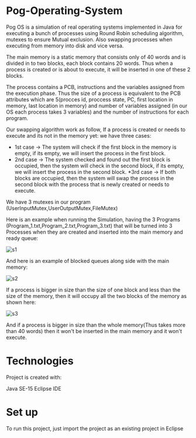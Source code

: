 # Pog-Operating-System
Pog OS is a simulation of real operating systems implemented in Java for executing a bunch of processes using Round Robin scheduling algorithm, mutexes to ensure Mutual exclusion. Also swapping processes when executing from memory into disk and vice versa.

The main memory is a static memory that consists only of 40 words and is divided in to two blocks, each block contains 20 words. Thus when a process is created or is about to execute, it will be inserted in one of these 2 blocks.

The process contains a PCB, instructions and the variables assigned from the execution phase. Thus the size of a process is equivalent to the PCB attributes which are 5(procces id, proccess state, PC, first location in memory, last location in memory) and number of variables assigned (in our OS each process takes 3 variables) and the number of instructions for each program.

Our swapping algorithm work as follow, If a process is created or needs to execute and its not in the memory yet:
we have three cases: 
* 1st case -> The system will check if the first block in the memory is empty, if its empty, we will insert the process in the first block.
* 2nd case -> The system checked and found out the first block is occupied, then the system will check in the second block, if its empty, we will insert the process in the second block.
*3rd case -> If both blocks are occupied, then the system will swap the process in the second block with the process that is newly created or needs to execute.

We have 3 mutexes in our program (UserInputMutex,UserOutputMutex,FileMutex)

Here is an example when running the Simulation, having the 3 Programs (Program_1.txt,Program_2.txt,Program_3.txt) that will be turned into 3 Processes when they are created and inserted into the main memory and ready queue:

![s1](https://user-images.githubusercontent.com/105018459/171850792-79847a43-c307-4ff9-9e78-1f4bb89d80de.PNG)



And here is an example of blocked queues along side with the main memory:

![s2](https://user-images.githubusercontent.com/105018459/171852185-c07f5f82-3657-4ed6-baa1-54df79a64e9e.PNG)




If a process is bigger in size than the size of one block and less than the size of the memory, then it will occupy all the two blocks of the memory as shown here:
  
![s3](https://user-images.githubusercontent.com/105018459/171852555-d15ae973-47cf-4695-a34a-9d04bfa2f470.PNG)



And if a process is bigger in size than the whole memory(Thus takes more than 40 words) then it won't be inserted in the main memory and it won't execute.

# Technologies
Project is created with:

Java SE-15
Eclipse IDE


# Set up

To run this project, just import the project as an existing project in Eclipse
